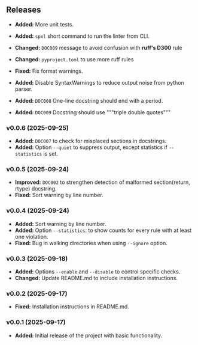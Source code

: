 ## Releases

- **Added:** More unit tests.
- **Added:** `spxl` short command to run the linter from CLI.
- **Changed:** `DOC009` message to avoid confusion with **ruff's D300** rule
- **Changed:** `pyproject.toml` to use more ruff rules
- **Fixed:** Fix format warnings.

- **Added:** Disable SyntaxWarnings to reduce output noise from python parser.
- **Added:** `DOC008` One-line docstring should end with a period.
- **Added:** `DOC009` Docstring should use """triple double quotes"""

### v0.0.6 (2025-09-25)

- **Added:** `DOC007` to check for misplaced sections in docstrings.
- **Added:** Option `--quiet` to suppress output, except statistics if `--statistics` is set.

### v0.0.5 (2025-09-24)

- **Improved:** `DOC002` to strengthen detection of malformed section(return, rtype) docstring.
- **Fixed:** Sort warning by line number.

### v0.0.4 (2025-09-24)

- **Added:** Sort warning by line number.
- **Added:** Option `--statistics`: to show counts for every rule with at least one violation.
- **Fixed:** Bug in walking directories when using `--ignore` option.

### v0.0.3 (2025-09-18)

- **Added:** Options `--enable` and `--disable` to control specific checks.
- **Changed:** Update README.md to include installation instructions.

### v0.0.2 (2025-09-17)

- **Fixed:** Installation instructions in README.md.

### v0.0.1 (2025-09-17)

- **Added:** Initial release of the project with basic functionality.
